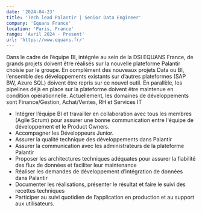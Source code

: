 ```yaml
---
date: '2024-04-23'
title: 'Tech lead Palantir | Senior Data Engineer'
company: 'Equans France'
location: 'Paris, France'
range: 'Avril 2024 - Present'
url: 'https://www.equans.fr/'
---
```


Dans le cadre de l’équipe BI, intégrée au sein de la DSI EQUANS France, de grands projets doivent être réalisés sur la nouvelle plateforme Palantir choisie par le groupe. En complément des nouveaux projets Data ou BI, l’ensemble des développements existants sur d’autres plateformes (SAP BW, Azure SQL) doivent être repris sur ce nouvel outil. En parallèle, les pipelines déjà en place sur la plateforme doivent être maintenue en condition opérationnelle. Actuellement, les domaines de développements sont Finance/Gestion, Achat/Ventes, RH et Services IT

- Intégrer l’équipe BI et travailler en collaboration avec tous les membres (Agile Scrum) pour assurer une bonne communication entre l'équipe de développement et le Product Owners.
- Accompagner les Développeurs Junior.
- Assurer la qualité technique des développements dans Palantir
- Assurer la communication avec les administrateurs de la plateforme Palantir
- Proposer les architectures techniques adéquates pour assurer la fiabilité des flux de données et faciliter leur maintenance
- Réaliser les demandes de développement d’intégration de données dans Palantir
- Documenter les réalisations, présenter le résultat et faire le suivi des recettes techniques
- Participer au suivi quotidien de l’application en production et au support aux utilisateurs.

